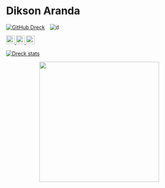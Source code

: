 # Dikson Aranda

[![GitHub Dreck](https://img.shields.io/github/followers/DreckSallow?label=follow&style=social)](https://github.com/DreckSallow)&emsp;![d](https://visitor-badge.laobi.icu/badge?page_id=DreckSallow/DreckSallow)


<p align="left"> 
  <a href="https://www.linkedin.com/in/dikson-aranda/">
    <img src="https://img.shields.io/badge/linkedin-%230077B5.svg?&style=for-the-badge&logo=linkedin&logoColor=white" height=23>
  </a>
  <a href="mailto:arandadikson@gmail.com">
    <img src="https://img.shields.io/badge/Gmail-D14836?style=for-the-badge&logo=gmail&logoColor=white" height=23>
  </a> 
  <a href="https://github.com/DreckSallow/">
    <img src="https://img.shields.io/badge/GitHub-100000?style=for-the-badge&logo=github&logoColor=white" height=23>
  </a> 
  <!-- <a href="https://t.me/HalemoGPA">
   <img src="https://img.shields.io/badge/Telegram-2CA5E0?style=for-the-badge&logo=telegram&logoColor=white" height=23>
  </a> -->
</p>


[![Dreck stats](https://github-readme-stats.vercel.app/api?username=DreckSallow&show_icons=true&theme=radical&count_private=true)](https://github.com/DreckSallow/)

<p align="center">
  <a href="https://github.com/DreckSallow/">
    <img width=325  src="https://github-readme-stats.vercel.app/api/top-langs/?username=DreckSallow&hide=c%23,powershell,Mathematica,Ruby,Objective-C,Objective-C%2b%2b,Cuda&title_color=61dafb&text_color=ffffff&icon_color=61dafb&bg_color=20232a&langs_count=8&layout=compact&border_color=61dafb&hide_border=true" />
 </a>
</p>
